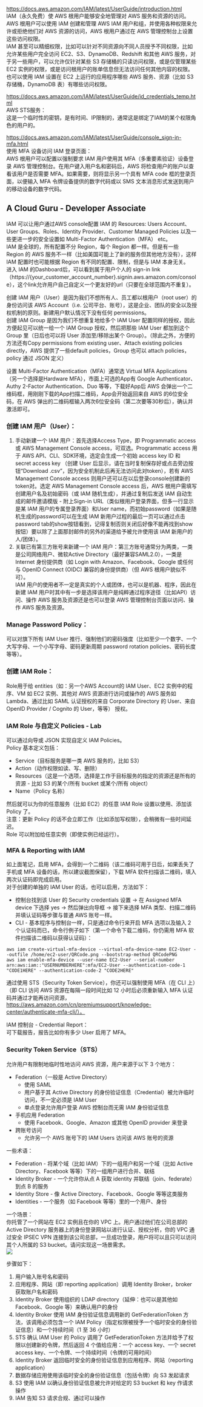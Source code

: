 https://docs.aws.amazon.com/IAM/latest/UserGuide/introduction.html  
IAM（永久免费）使 AWS 根用户能够安全地管理对 AWS 服务和资源的访问。AWS 根用户可以使用 IAM 创建和管理 AWS IAM 用户和组，并使用各种权限来允许或拒绝他们对 AWS 资源的访问，AWS 根用户通过在 AWS 管理控制台上设置这些访问权限。  
IAM 甚至可以精细权限，比如可以针对不同资源向不同人员授予不同权限，比如允许某些用户完全访问 EC2、S3、DynamoDB、Redshift 和其他 AWS 服务，对于另一些用户，可以允许仅针对某些 S3 存储桶的只读访问权限，或是仅管理某些 EC2 实例的权限，或是访问根用户的账单信息但无法访问任何其他内容的权限。  
也可以使用 IAM 设置在 EC2 上运行的应用程序哪些 AWS 服务、资源（比如 S3 存储桶，DynamoDB 表）有哪些访问权限。  



https://docs.aws.amazon.com/IAM/latest/UserGuide/id_credentials_temp.html  
AWS STS服务：  
这是一个临时性的密钥，是有时间、IP限制的，通常这是绑定了IAM的某个权限角色的用户的。  



https://docs.aws.amazon.com/IAM/latest/UserGuide/console_sign-in-mfa.html  
使用 MFA 设备访问 IAM 登录页面：  
AWS 根用户可以配置以强制要求 IAM 用户使用其 MFA（多重要素验证）设备登录 AWS 管理控制台。在用户键入用户名和密码后，AWS 将检查用户的账户以查看该用户是否需要 MFA。如果需要，则将显示另一个具有 MFA code 框的登录页面，以便输入 MFA 令牌设备提供的数字代码或以 SMS 文本消息形式发送到用户的移动设备的数字代码。  



## A Cloud Guru - Developer Associate
IAM 可以让用户通过AWS console配置 IAM 的 Resources: Users Account、User Groups、Roles、Identity Provider、Customer Managed Policies 以及一些更进一步的安全设置如 Multi-Factor Authentication（MFA） etc。  
IAM 是全球的，所有配置不分 Region，每个 Region 都一样。但是有一些 Region 的 AWS 服务不一样（比如美国可能上了新的服务但其他地方没有），这样 IAM 配置时也可能根据 Region 有不同的配置、限制，但是与 IAM 本身无关。  
进入 IAM 的Dashboard后，可以看到属于用户个人的 sign-in link（https://{your_customer_account_number}.signin.aws.amazon.com/console），这个link允许用户自己自定义一个更友好的url（只要在全球范围内不重复）。  
  
创建 IAM 用户（User）是因为我们不想所有人、员工都以根用户（root user）的身份访问该 AWS Account（i.e. 公司平台、账号），这是企业、团队的安全以及授权机制的原则。新建用户默认情况下没有任何 permissions。  
创建 IAM Group 是因为我们不想重复地给多个 IAM User 配置同样的授权，因此方便起见可以统一给一个 IAM Group 授权，然后把那些 IAM User 都加到这个 Group 里（日后也可以将 User 添加至/移除出某个 Group）。（除此之外，方便的方法还有Copy permissions from existing user、Attach existing policies directly，AWS 提供了一些default policies，Group 也可以 attach policies，policy 通过 JSON 定义）  
  
设置 Multi-Factor Authentication（MFA）通常选 Virtual MFA Applications（另一个选择是Hardware MFA），市面上可选的App有 Google Authenticator、Authy 2-Factor Authentication、Duo 等等，下载好App后 AWS 会弹出一个二维码框，用刚刚下载的App扫描二维码，App会开始返回来自 AWS 的6位安全码，在 AWS 弹出的二维码框输入两次6位安全码（第二次要等30秒后），确认并激活即可。  
  
### 创建 IAM 用户（User）：  
1. 手动新建一个 IAM 用户：首先选择Access Type，即 Programmatic access 或 AWS Management Console access，可双选。Programmatic access 用于 AWS API、CLI、SDK环境，选定会生成一个初始 access key ID 和 secret access key （创建 User 后显示，请在当时复制保存好或点击旁边按钮“Download .csv”，因为安全机制此后再无法访问此对token），若有 AWS Management Console access 则用户还可以在以后登录console创建新的token对。选定 AWS Management Console access 后，AWS 根用户需填写创建用户名及初始密码（或 IAM 随机生成），并通过复制后发送 IAM 自动生成的邮件邀请模版 - 附上Sign-in URL（类似根用户登录界面，但多一行显示是某 IAM 用户的专属登录界面）和User name，而初始password（如果是随机生成的password可以在生成 IAM 新用户过程的最后一页可以通过点击password tab的show按钮看到，记得复制否则关闭后好像不能再找到show按钮）要以除了上面那封邮件的另外的渠道给予被允许使用该 IAM 新用户的人/团体）。  
2. 关联已有第三方账号来新建一个 IAM 用户：第三方账号通常分为两类，一类是公司网络用户、微软Active Directory（最好兼容SAML2.0），一类是Internet 身份提供商（如 Login with Amazon、Facebook、Google 或任何与 OpenID Connect (OIDC) 兼容的身份提供商）（但 AWS 根用户貌似不可）。  
IAM 用户的使用者不一定是真实的个人或团体，也可以是机器、程序，因此在新建 IAM 用户时其中有一步是选择该用户是纯粹通过程序途径（比如API）访问、操作 AWS 服务及资源还是也可以登录 AWS 管理控制台页面以访问、操作 AWS 服务及资源。  
  
### Manage Password Policy：  
可以对旗下所有 IAM User 推行、强制他们的密码强度（比如至少一个数字、一个大写字母、一个小写字母、密码更新周期 password rotation policies、密码长度等等）。  
  
### 创建 IAM Role：  
Role用于给 entities（如：另一个AWS Account的 IAM User、EC2 实例中的程序、VM 如 EC2 实例、其他对 AWS 资源进行访问或操作的 AWS 服务如 Lambda、通过比如 SAML 认证授权的来自 Corporate Directory 的 User、来自 OpenID Provider / Cognito 的 User，等等） 授权。  
  
### IAM Role 与自定义 Policies - Lab
可以通过向导或 JSON 实现自定义 IAM Policies。  
Policy 基本定义包括：  
* Service（目标服务是哪一类 AWS 服务的，比如 S3）
* Action（动作权限如读、写、删除）
* Resources（这是一个选项，选择是工作于目标服务的指定的资源还是所有的资源 - 比如 S3 的某个/所有 bucket 或某个/所有 object）
* Name（Policy 名称）  
  
然后就可以为你的任意服务（比如 EC2）的任意 IAM Role 设置以使用、添加该 Policy 了。  
注意：更新 Policy 的话不会立即工作（比如添加写权限），会稍微有一些时间延迟。  
Role 可以附加给任意实例（即使实例已经运行）。  
  
### MFA & Reporting with IAM
如上面笔记，启用 MFA，会得到一个二维码（该二维码可用于日后，如果丢失了手机或 MFA 设备的话，所以建议截图保留），下载 MFA 软件扫描该二维码，填入两次认证码即完成启用。  
对于创建的单独的 IAM User 的话，也可以启用，方法如下：  
* 控制台找到该 User 的 Security credentials 设置 -> 在 Assigned MFA device 下选择 yes -> 然后弹出向导框 -> 接下来选择 MFA 类型、扫描二维码并填认证码等步骤与普通 AWS 账号一样。
* CLI - 基本程序与控制台一样，只是通过命令行来开启 MFA 选项以及输入 2 个认证码而已，命令行例子如下（第一个命令下载二维码，你仍需用 MFA 软件扫描该二维码以获得认证码）：  
```shell
aws iam create-virtual-mfa-device --virtual-mfa-device-name EC2-User --outfile /home/ec2-user/QRCode.png --bootstrap-method QRCodePNG
aws iam enable-mfa-device --user-name EC2-User --serial-number arn:aws:iam::"USERNUMBERHERE":mfa/EC2-User --authentication-code-1 "CODE1HERE" --authentication-code-2 "CODE2HERE"
```
  
通过使用 STS（Security Token Service），你还可以强制使用 MFA（在 CLI 上）（即 CLI 访问 AWS 资源在每隔一段时间比如 12 小时后必须重新输入 MFA 认证码并通过才能再访问资源，https://aws.amazon.com/cn/premiumsupport/knowledge-center/authenticate-mfa-cli/）。  
  
IAM 控制台 - Credential Report：  
可下载报告，报告比如你有多少 User 启用了 MFA。  
  
### Security Token Service（STS）
允许用户有限制地临时性地访问 AWS 资源，用户来源于以下 3 个地方：  
* Federation（一般是 Active Directory）
    * 使用 SAML
    * 用户基于其 Active Directory 的身份验证信息（Credential）被允许临时访问，不一定必须是 IAM User
    * 单点登录允许用户登录 AWS 控制台而无需 IAM 身份验证信息
* 手机应用 Federation
    * 使用 Facebook、Google、Amazon 或其他 OpenID provider 来登录
* 跨账号访问
    * 允许另一个 AWS 账号下的 IAM Users 访问该 AWS 账号的资源
  
一些术语：  
* Federation - 将某个域（比如 IAM）下的一组用户和另一个域（比如 Active Directory、Facebook 等等）下的一组用户进行合并、联结
* Identity Broker - 一个允许你从点 A 获取 identity 并联结（join、federate）到点 B 的服务
* Identity Store - 像 Active Directory、Facebook、Google 等等这类服务
* Identities - 一个服务（如 Facebook 等等）里的一个用户、身份  
  
一个场景：  
你托管了一个网站在 EC2 实例且在你的 VPC 上。用户通过他们在公司总部的 Active Directory 服务器上的身份登录网站以进行认证、授权分析，你的 VPC 通过安全 IPSEC VPN 连接到该公司总部，一旦成功登录，用户将可以且只可以访问其个人所属的 S3 bucket。请问实现这一场景需求。  
![](https://github.com/cloud-computing-group/aws-certification-notes/blob/master/Individual%20Product%20Notes/IAM/Scenario%20Solution.png)
  
步骤如下：  
1. 用户输入账号名和密码
2. 应用程序、网站（即 reporting application）调用 Identity Broker，broker 获取账户名和密码
3. Identity Broker 使用组织的 LDAP directory（延伸：也可以是其他如 Facebook、Google 等）来确认用户的身份
4. Identity Broker 使用 IAM 身份验证信息调用新的 GetFederationToken 方法，该调用必须包含一个 IAM Policy（指定权限被授予一个临时安全的身份验证信息）和一个持续时间（1 至 36 小时）
5. STS 确认 IAM User 的 Policy 调用了 GetFederationToken 方法并给予了权限以创建新的令牌，然后返回 4 个值给应用：一个 access key、一个 secret access key、一个令牌、一个持续时间（令牌的可用时间）
6. Identity Broker 返回临时安全的身份验证信息到应用程序、网站（reporting application）
7. 数据存储应用使用该临时安全的身份验证信息（包括令牌）向 S3 发起请求
8. S3 使用 IAM 以确认身份验证信息被允许对给定的 S3 bucket 和 key 作请求操作
9. IAM 告知 S3 请求合规、通过可以操作  
  
